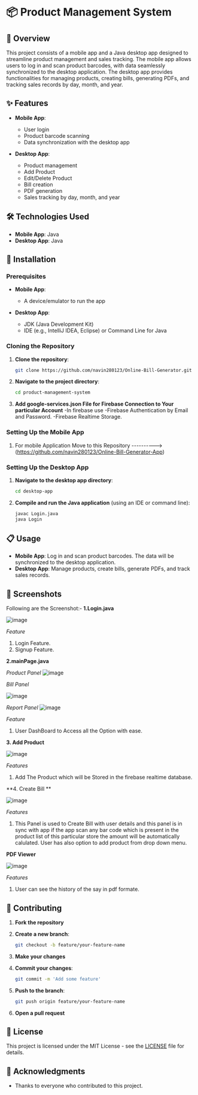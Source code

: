 # 📦 Product Management System

## 📝 Overview

This project consists of a mobile app and a Java desktop app designed to streamline product management and sales tracking. The mobile app allows users to log in and scan product barcodes, with data seamlessly synchronized to the desktop application. The desktop app provides functionalities for managing products, creating bills, generating PDFs, and tracking sales records by day, month, and year.

## ✨ Features

- **Mobile App**:
  - User login
  - Product barcode scanning
  - Data synchronization with the desktop app

- **Desktop App**:
  - Product management
  - Add Product
  - Edit/Delete Product
  - Bill creation
  - PDF generation
  - Sales tracking by day, month, and year

## 🛠️ Technologies Used

- **Mobile App**: Java
- **Desktop App**: Java

## 🚀 Installation

### Prerequisites

- **Mobile App**: 
  - A device/emulator to run the app

- **Desktop App**: 
  - JDK (Java Development Kit)
  - IDE (e.g., IntelliJ IDEA, Eclipse) or Command Line for Java

### Cloning the Repository

1. **Clone the repository**:

    ```bash
    git clone https://github.com/navin280123/Online-Bill-Generator.git
    ```

2. **Navigate to the project directory**:

    ```bash
    cd product-management-system
    ```
3. **Add google-services.json File for Firebase Connection to Your particular Account**
   -In firebase use
   -Firebase Authentication by Email and Password.
   -Firebase Realtime Storage.

### Setting Up the Mobile App

1. For mobile Application Move to this Repository ----------> (https://github.com/navin280123/Online-Bill-Generator-App)

### Setting Up the Desktop App

1. **Navigate to the desktop app directory**:

    ```bash
    cd desktop-app
    ```

2. **Compile and run the Java application** (using an IDE or command line):

    ```bash
    javac Login.java
    java Login
    ```

## 📋 Usage

- **Mobile App**: Log in and scan product barcodes. The data will be synchronized to the desktop application.
- **Desktop App**: Manage products, create bills, generate PDFs, and track sales records.

## 📸 Screenshots
Following are the Screenshot:-
**1.Login.java**

![image](https://github.com/user-attachments/assets/f0c96c2c-bdfd-4c68-961c-b8f213be1315)

*Feature*
1. Login Feature.
2. Signup Feature.

**2.mainPage.java**

*Product Panel*
![image](https://github.com/user-attachments/assets/5fabfd90-37c4-4be3-82c5-af7d2dce506d)

*Bill Panel*

![image](https://github.com/user-attachments/assets/cb587ab2-4bfd-47fe-b6b6-eb2ff519724e)

*Report Panel*
![image](https://github.com/user-attachments/assets/26f6a716-7ea4-4bab-aa9d-8012c089bf82)


*Feature*
1. User DashBoard to Access all the Option with ease.

**3. Add Product**

![image](https://github.com/user-attachments/assets/7c3b6aaa-7bd1-4beb-b48c-08d6b4d8045a)

*Features*

1. Add The Product which will be Stored in the firebase realtime database.

**4. Create Bill **

![image](https://github.com/user-attachments/assets/fd10162e-363e-40dd-acbd-336a1b79a6f1)


*Features*

1. This Panel is used to Create Bill with user details and this panel is in sync with app if the app scan any bar code which is present in the product list of this particular store the amount will be automatically calulated. User has also option to add product from drop down menu.
   

**PDF Viewer**

![image](https://github.com/user-attachments/assets/9f244d4d-aa83-4b82-a5be-b395a7ea7568)


*Features*

1. User can see the history of the say in pdf formate.



## 🤝 Contributing

1. **Fork the repository**
2. **Create a new branch**:

    ```bash
    git checkout -b feature/your-feature-name
    ```

3. **Make your changes**
4. **Commit your changes**:

    ```bash
    git commit -m 'Add some feature'
    ```

5. **Push to the branch**:

    ```bash
    git push origin feature/your-feature-name
    ```

6. **Open a pull request**

## 📄 License

This project is licensed under the MIT License - see the [LICENSE](LICENSE) file for details.

## 🙏 Acknowledgments

- Thanks to everyone who contributed to this project.
